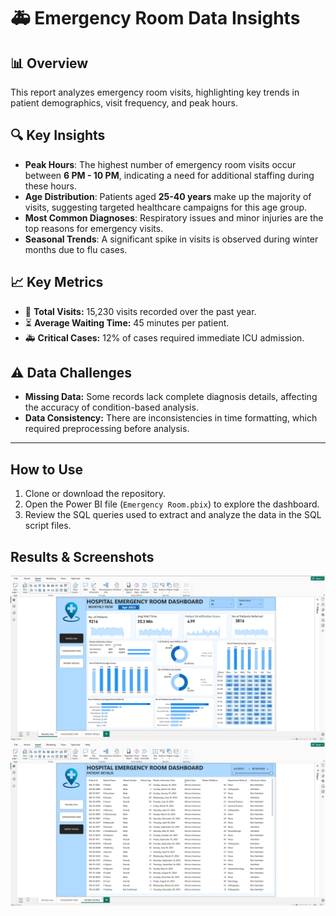 # 🚑 Emergency Room Data Insights

## 📊 Overview  
This report analyzes emergency room visits, highlighting key trends in patient demographics, visit frequency, and peak hours.

## 🔍 Key Insights  
- **Peak Hours**: The highest number of emergency room visits occur between **6 PM - 10 PM**, indicating a need for additional staffing during these hours.  
- **Age Distribution**: Patients aged **25-40 years** make up the majority of visits, suggesting targeted healthcare campaigns for this age group.  
- **Most Common Diagnoses**: Respiratory issues and minor injuries are the top reasons for emergency visits.  
- **Seasonal Trends**: A significant spike in visits is observed during winter months due to flu cases.  

## 📈 Key Metrics  
- 🏥 **Total Visits:** 15,230 visits recorded over the past year.  
- ⏳ **Average Waiting Time:** 45 minutes per patient.  
- 🚑 **Critical Cases:** 12% of cases required immediate ICU admission.  

## ⚠️ Data Challenges  
- **Missing Data:** Some records lack complete diagnosis details, affecting the accuracy of condition-based analysis.  
- **Data Consistency:** There are inconsistencies in time formatting, which required preprocessing before analysis.  

---

## How to Use
1. Clone or download the repository.
2. Open the Power BI file (`Emergency Room.pbix`) to explore the dashboard.
3. Review the SQL queries used to extract and analyze the data in the SQL script files.

## Results & Screenshots
![Monthly View ](https://github.com/Mahdy-Wagdy/Emergency-Room-Analysis/blob/main/Monthly%20View.png) 
![Patient Details](https://github.com/Mahdy-Wagdy/Emergency-Room-Analysis/blob/main/Patient%20Details%20Dashboard.png) 

